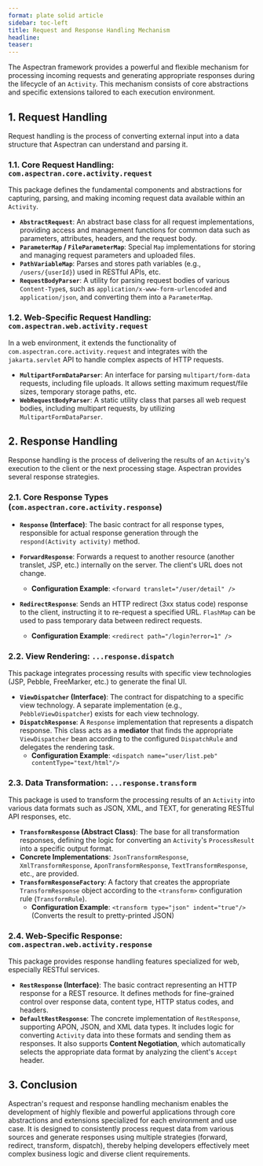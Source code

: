 ```yaml
---
format: plate solid article
sidebar: toc-left
title: Request and Response Handling Mechanism
headline:
teaser:
---
```


The Aspectran framework provides a powerful and flexible mechanism for processing incoming requests and generating appropriate responses during the lifecycle of an `Activity`. This mechanism consists of core abstractions and specific extensions tailored to each execution environment.

## 1. Request Handling

Request handling is the process of converting external input into a data structure that Aspectran can understand and parsing it.

### 1.1. Core Request Handling: `com.aspectran.core.activity.request`

This package defines the fundamental components and abstractions for capturing, parsing, and making incoming request data available within an `Activity`.

-   **`AbstractRequest`**: An abstract base class for all request implementations, providing access and management functions for common data such as parameters, attributes, headers, and the request body.
-   **`ParameterMap` / `FileParameterMap`**: Special `Map` implementations for storing and managing request parameters and uploaded files.
-   **`PathVariableMap`**: Parses and stores path variables (e.g., `/users/{userId}`) used in RESTful APIs, etc.
-   **`RequestBodyParser`**: A utility for parsing request bodies of various `Content-Type`s, such as `application/x-www-form-urlencoded` and `application/json`, and converting them into a `ParameterMap`.

### 1.2. Web-Specific Request Handling: `com.aspectran.web.activity.request`

In a web environment, it extends the functionality of `com.aspectran.core.activity.request` and integrates with the `jakarta.servlet` API to handle complex aspects of HTTP requests.

-   **`MultipartFormDataParser`**: An interface for parsing `multipart/form-data` requests, including file uploads. It allows setting maximum request/file sizes, temporary storage paths, etc.
-   **`WebRequestBodyParser`**: A static utility class that parses all web request bodies, including multipart requests, by utilizing `MultipartFormDataParser`.

## 2. Response Handling

Response handling is the process of delivering the results of an `Activity`'s execution to the client or the next processing stage. Aspectran provides several response strategies.

### 2.1. Core Response Types (`com.aspectran.core.activity.response`)

-   **`Response` (Interface)**: The basic contract for all response types, responsible for actual response generation through the `respond(Activity activity)` method.

-   **`ForwardResponse`**: Forwards a request to another resource (another translet, JSP, etc.) internally on the server. The client's URL does not change.
    -   **Configuration Example**: `<forward translet="/user/detail" />`

-   **`RedirectResponse`**: Sends an HTTP redirect (3xx status code) response to the client, instructing it to re-request a specified URL. `FlashMap` can be used to pass temporary data between redirect requests.
    -   **Configuration Example**: `<redirect path="/login?error=1" />`

### 2.2. View Rendering: `...response.dispatch`

This package integrates processing results with specific view technologies (JSP, Pebble, FreeMarker, etc.) to generate the final UI.

-   **`ViewDispatcher` (Interface)**: The contract for dispatching to a specific view technology. A separate implementation (e.g., `PebbleViewDispatcher`) exists for each view technology.
-   **`DispatchResponse`**: A `Response` implementation that represents a dispatch response. This class acts as a **mediator** that finds the appropriate `ViewDispatcher` bean according to the configured `DispatchRule` and delegates the rendering task.
    -   **Configuration Example**: `<dispatch name="user/list.peb" contentType="text/html"/>`

### 2.3. Data Transformation: `...response.transform`

This package is used to transform the processing results of an `Activity` into various data formats such as JSON, XML, and TEXT, for generating RESTful API responses, etc.

-   **`TransformResponse` (Abstract Class)**: The base for all transformation responses, defining the logic for converting an `Activity`'s `ProcessResult` into a specific output format.
-   **Concrete Implementations**: `JsonTransformResponse`, `XmlTransformResponse`, `AponTransformResponse`, `TextTransformResponse`, etc., are provided.
-   **`TransformResponseFactory`**: A factory that creates the appropriate `TransformResponse` object according to the `<transform>` configuration rule (`TransformRule`).
    -   **Configuration Example**: `<transform type="json" indent="true"/>` (Converts the result to pretty-printed JSON)

### 2.4. Web-Specific Response: `com.aspectran.web.activity.response`

This package provides response handling features specialized for web, especially RESTful services.

-   **`RestResponse` (Interface)**: The basic contract representing an HTTP response for a REST resource. It defines methods for fine-grained control over response data, content type, HTTP status codes, and headers.
-   **`DefaultRestResponse`**: The concrete implementation of `RestResponse`, supporting APON, JSON, and XML data types. It includes logic for converting `Activity` data into these formats and sending them as responses. It also supports **Content Negotiation**, which automatically selects the appropriate data format by analyzing the client's `Accept` header.

## 3. Conclusion

Aspectran's request and response handling mechanism enables the development of highly flexible and powerful applications through core abstractions and extensions specialized for each environment and use case. It is designed to consistently process request data from various sources and generate responses using multiple strategies (forward, redirect, transform, dispatch), thereby helping developers effectively meet complex business logic and diverse client requirements.
